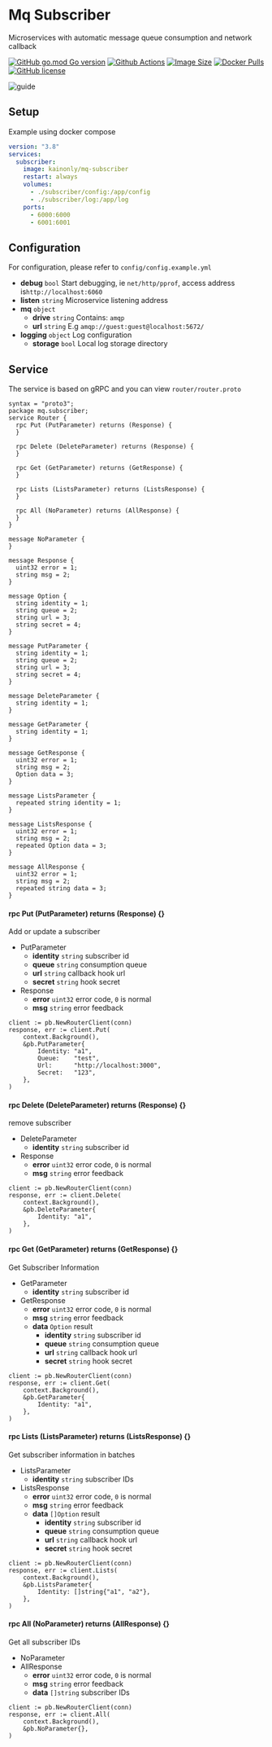 # Mq Subscriber

Microservices with automatic message queue consumption and network callback

[![GitHub go.mod Go version](https://img.shields.io/github/go-mod/go-version/codexset/mq-subscriber?style=flat-square)](https://github.com/codexset/mq-subscriber)
[![Github Actions](https://img.shields.io/github/workflow/status/codexset/mq-subscriber/release?style=flat-square)](https://github.com/codexset/mq-subscriber/actions)
[![Image Size](https://img.shields.io/docker/image-size/kainonly/mq-subscriber?style=flat-square)](https://hub.docker.com/r/kainonly/mq-subscriber)
[![Docker Pulls](https://img.shields.io/docker/pulls/kainonly/mq-subscriber.svg?style=flat-square)](https://hub.docker.com/r/kainonly/mq-subscriber)
[![GitHub license](https://img.shields.io/badge/license-MIT-blue.svg?style=flat-square)](https://raw.githubusercontent.com/codexset/mq-subscriber/master/LICENSE)

![guide](https://cdn.kainonly.com/resource/mq-subscriber.svg)

## Setup

Example using docker compose

```yaml
version: "3.8"
services: 
  subscriber:
    image: kainonly/mq-subscriber
    restart: always
    volumes:
      - ./subscriber/config:/app/config
      - ./subscriber/log:/app/log
    ports:
      - 6000:6000
      - 6001:6001
```

## Configuration

For configuration, please refer to `config/config.example.yml`

- **debug** `bool` Start debugging, ie `net/http/pprof`, access address is`http://localhost:6060`
- **listen** `string` Microservice listening address
- **mq** `object`
    - **drive** `string` Contains: `amqp`
    - **url** `string` E.g `amqp://guest:guest@localhost:5672/`
- **logging** `object` Log configuration
    - **storage** `bool` Local log storage directory
    
## Service

The service is based on gRPC and you can view `router/router.proto`

```
syntax = "proto3";
package mq.subscriber;
service Router {
  rpc Put (PutParameter) returns (Response) {
  }

  rpc Delete (DeleteParameter) returns (Response) {
  }

  rpc Get (GetParameter) returns (GetResponse) {
  }

  rpc Lists (ListsParameter) returns (ListsResponse) {
  }

  rpc All (NoParameter) returns (AllResponse) {
  }
}

message NoParameter {
}

message Response {
  uint32 error = 1;
  string msg = 2;
}

message Option {
  string identity = 1;
  string queue = 2;
  string url = 3;
  string secret = 4;
}

message PutParameter {
  string identity = 1;
  string queue = 2;
  string url = 3;
  string secret = 4;
}

message DeleteParameter {
  string identity = 1;
}

message GetParameter {
  string identity = 1;
}

message GetResponse {
  uint32 error = 1;
  string msg = 2;
  Option data = 3;
}

message ListsParameter {
  repeated string identity = 1;
}

message ListsResponse {
  uint32 error = 1;
  string msg = 2;
  repeated Option data = 3;
}

message AllResponse {
  uint32 error = 1;
  string msg = 2;
  repeated string data = 3;
}
```

#### rpc Put (PutParameter) returns (Response) {}

Add or update a subscriber

- PutParameter
  - **identity** `string` subscriber id
  - **queue** `string` consumption queue
  - **url** `string` callback hook url
  - **secret** `string` hook secret
- Response
  - **error** `uint32` error code, `0` is normal
  - **msg** `string` error feedback

```golang
client := pb.NewRouterClient(conn)
response, err := client.Put(
    context.Background(),
    &pb.PutParameter{
        Identity: "a1",
        Queue:    "test",
        Url:      "http://localhost:3000",
        Secret:   "123",
    },
)
```

#### rpc Delete (DeleteParameter) returns (Response) {}

remove subscriber

- DeleteParameter
  - **identity** `string` subscriber id
- Response
  - **error** `uint32` error code, `0` is normal
  - **msg** `string` error feedback

```golang
client := pb.NewRouterClient(conn)
response, err := client.Delete(
    context.Background(),
    &pb.DeleteParameter{
        Identity: "a1",
    },
)
```

#### rpc Get (GetParameter) returns (GetResponse) {}

Get Subscriber Information

- GetParameter
  - **identity** `string` subscriber id
- GetResponse
  - **error** `uint32` error code, `0` is normal
  - **msg** `string` error feedback
  - **data** `Option` result
    - **identity** `string` subscriber id
    - **queue** `string` consumption queue
    - **url** `string` callback hook url
    - **secret** `string` hook secret

```golang
client := pb.NewRouterClient(conn)
response, err := client.Get(
    context.Background(),
    &pb.GetParameter{
        Identity: "a1",
    },
)
```

#### rpc Lists (ListsParameter) returns (ListsResponse) {}

Get subscriber information in batches

- ListsParameter
  - **identity** `string` subscriber IDs
- ListsResponse
  - **error** `uint32` error code, `0` is normal
  - **msg** `string` error feedback
  - **data** `[]Option` result
    - **identity** `string` subscriber id
    - **queue** `string` consumption queue
    - **url** `string` callback hook url
    - **secret** `string` hook secret 

```golang
client := pb.NewRouterClient(conn)
response, err := client.Lists(
    context.Background(),
    &pb.ListsParameter{
        Identity: []string{"a1", "a2"},
    },
)
```

#### rpc All (NoParameter) returns (AllResponse) {}

Get all subscriber IDs

- NoParameter
- AllResponse
  - **error** `uint32` error code, `0` is normal
  - **msg** `string` error feedback
  - **data** `[]string` subscriber IDs

```golang
client := pb.NewRouterClient(conn)
response, err := client.All(
    context.Background(),
    &pb.NoParameter{},
)
```